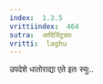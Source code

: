 ```yaml
---
index:  1.3.5
vrittiindex:  464
sutra:  आदिर्ञिटुडवः
vritti:  laghu 
---
```


उपदेशे धातोराद्या एते इतः स्युः..

